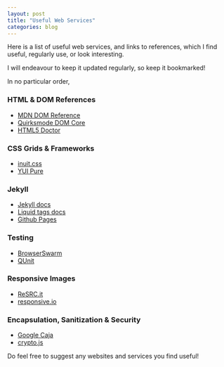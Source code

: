 ```yaml
---
layout: post
title: "Useful Web Services"
categories: blog
---
```


Here is a list of useful web services, and links to references, which I find useful, regularly use, or look interesting.

I will endeavour to keep it updated regularly, so keep it bookmarked!

In no particular order,

### HTML & DOM References

- [MDN DOM Reference](https://developer.mozilla.org/en-US/docs/DOM/DOM_Reference)
- [Quirksmode DOM Core](http://quirksmode.org/dom/core/)
- [HTML5 Doctor](http://html5doctor.com/)

### CSS Grids & Frameworks

- [inuit.css](http://inuitcss.com/)
- [YUI Pure](http://purecss.io/)

### Jekyll

- [Jekyll docs](http://jekyllrb.com/docs/home/)
- [Liquid tags docs](http://docs.shopify.com/themes/liquid-basics)
- [Github Pages](https://help.github.com/articles/using-jekyll-with-pages)

### Testing

- [BrowserSwarm](http://www.browserswarm.com/)
- [QUnit](http://qunitjs.com/)

### Responsive Images

- [ReSRC.it](http://www.resrc.it/)
- [responsive.io](https://responsive.io/)

### Encapsulation, Sanitization & Security

- [Google Caja](https://developers.google.com/caja/)
- [crypto.js](https://code.google.com/p/crypto-js/)

Do feel free to suggest any websites and services you find useful!
